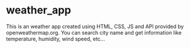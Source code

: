 # weather_app

This is an weather app created using HTML, CSS, JS and API provided by openweathermap.org.
You can search city name and get information like temperature, humidity, wind speed, etc...
